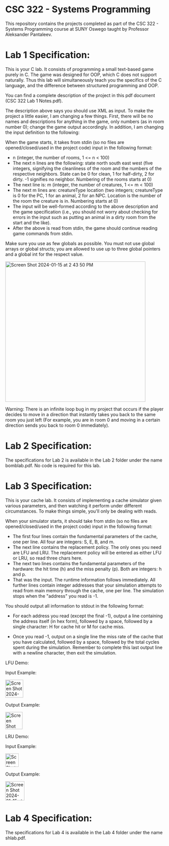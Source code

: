 # CSC 322 - Systems Programming
This repository contains the projects completed as part of the CSC 322 - Systems Programming course at SUNY Oswego taught by Professor Aleksander Pantaleev.

# Lab 1 Specification:
This is your C lab. It consists of programming a small text-based game purely in C. The game was designed for OOP, which C does not support naturally. Thus this lab will simultaneously teach you the specifics of the C language, and the difference between structured programming and OOP.

You can find a complete description of the project in this pdf document (CSC 322 Lab 1 Notes.pdf).

The description above says you should use XML as input. To make the project a little easier, I am changing a few things. First, there will be no names and descriptions for anything in the game, only numbers (as in room number 0); change the game output accordingly. In addition, I am changing the input definition to the following:

When the game starts, it takes from stdin (so no files are opened/closed/used in the project code) input in the following format:
* n (integer, the number of rooms, 1 <= n < 100)
* The next n lines are the following: state north south east west (five integers, signifying the cleanliness of the room and the numbers of the respective neighbors. State can be 0 for clean, 1 for half-dirty, 2 for dirty. -1 signifies no neighbor. Numbering of the rooms starts at 0)
* The next line is: m (integer, the number of creatures, 1 <= m < 100)
* The next m lines are: creatureType location (two integers; creatureType is 0 for the PC, 1 for an animal, 2 for an NPC. Location is the number of the room the creature is in. Numbering starts at 0)
* The input will be well-formed according to the above description and the game specification (i.e., you should not worry about checking for errors in the input such as putting an animal in a dirty room from the start and the like).
* After the above is read from stdin, the game should continue reading game commands from stdin.

Make sure you use as few globals as possible. You must not use global arrays or global structs; you are allowed to use up to three global pointers and a global int for the respect value.

<img width="440" alt="Screen Shot 2024-01-15 at 2 43 50 PM" src="https://github.com/lljustycell999/CSC322/assets/123667513/1cad3368-27da-4faa-8fd3-9cf01a69771a">

Warning: There is an infinite loop bug in my project that occurs if the player decides to move in a direction that instantly takes you back to the same room you just left (For example, you are in room 0 and moving in a certain direction sends you back to room 0 immediately). 

# Lab 2 Specification:
The specifications for Lab 2 is available in the Lab 2 folder under the name bomblab.pdf. No code is required for this lab.

# Lab 3 Specification:
This is your cache lab. It consists of implementing a cache simulator given various parameters, and then watching it perform under different circumstances. To make things simple, you'll only be dealing with reads.

When your simulator starts, it should take from stdin (so no files are opened/closed/used in the project code) input in the following format:

* The first four lines contain the fundamental parameters of the cache, one per line. All four are integers: S, E, B, and m.
* The next line contains the replacement policy. The only ones you need are LFU and LRU. The replacement policy will be entered as either LFU or LRU, so read three chars here.
* The next two lines contains the fundamental parameters of the hardware: the hit time (h) and the miss penalty (p). Both are integers: h and p.
* That was the input. The runtime information follows immediately. All further lines contain integer addresses that your simulation attempts to read from main memory through the cache, one per line. The simulation stops when the "address" you read is -1.

You should output all information to stdout in the following format:

* For each address you read (except the final -1), output a line containing the address itself (in hex form), followed by a space, followed by a single character: H for cache hit or M for cache miss.

* Once you read -1, output on a single line the miss rate of the cache that you have calculated, followed by a space, followed by the total cycles spent during the simulation. Remember to complete this last output line with a newline character, then exit the simulation.

LFU Demo:

Input Example:

<img width="56" alt="Screen Shot 2024-01-15 at 3 23 48 PM" src="https://github.com/lljustycell999/CSC322/assets/123667513/606dc5e4-d47f-4c36-8502-f620e7e132c9">

Output Example:

<img width="54" alt="Screen Shot 2024-01-15 at 3 24 40 PM" src="https://github.com/lljustycell999/CSC322/assets/123667513/502fcf92-dc46-42b6-ba23-ff6586018f2d">

LRU Demo:

Input Example:

<img width="42" alt="Screen Shot 2024-01-15 at 3 26 34 PM" src="https://github.com/lljustycell999/CSC322/assets/123667513/a1279e25-148c-42b4-9a48-db8ce8cea6ca">

Output Example:

<img width="60" alt="Screen Shot 2024-01-15 at 3 26 44 PM" src="https://github.com/lljustycell999/CSC322/assets/123667513/6ec2dd5c-3255-4d93-a0b9-653389c64c3c">

# Lab 4 Specification:
The specifications for Lab 4 is available in the Lab 4 folder under the name shlab.pdf.
